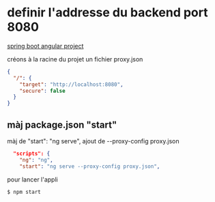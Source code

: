 # definir l'addresse du backend port 8080

[spring boot angular project](https://www.devglan.com/spring-boot/spring-boot-angular-example)

créons à la racine du projet un fichier proxy.json

````json
{
  "/": {
    "target": "http://localhost:8080",
    "secure": false
  }
}
````

## màj package.json "start"

màj de  "start": "ng serve", ajout de --proxy-config proxy.json

````json
  "scripts": {
    "ng": "ng",
    "start": "ng serve --proxy-config proxy.json",
````

pour lancer l'appli

    $ npm start
